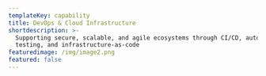 ```yaml
---
templateKey: capability
title: DevOps & Cloud Infrastructure
shortdescription: >-
  Supporting secure, scalable, and agile ecosystems through CI/CD, automated
  testing, and infrastructure-as-code
featuredimage: /img/image2.png
featured: false
---
```



